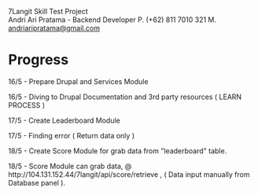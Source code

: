 7Langit Skill Test Project
<br>
Andri Ari Pratama - Backend Developer
P. (+62) 811 7010 321
M. andriaripratama@gmail.com

Progress
========
<p>16/5 - Prepare Drupal and Services Module</p>
<p>16/5 - Diving to Drupal Documentation and 3rd party resources ( LEARN PROCESS )</p>
<p>17/5 - Create Leaderboard Module</p>
<p>17/5 - Finding error ( Return data only <result /> )</p>
<p>18/5 - Create Score Module for grab data from "leaderboard" table.</p>
<p>18/5 - Score Module can grab data, @ http://104.131.152.44/7langit/api/score/retrieve , ( Data input manually from Database panel ).</p>
